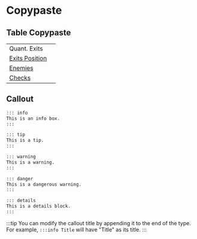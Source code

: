 # Copypaste

## Table Copypaste

|                                     |                  |
|-------------------------------------|------------------|
| Quant. Exits                        |                  |
| [Exits Position](##exits)           |                  |
| [Enemies](##enemies)                |                  |
| [Checks](##checks)                  |                  |

## Callout

```md
::: info
This is an info box.
:::

::: tip
This is a tip.
:::

::: warning
This is a warning.
:::

::: danger
This is a dangerous warning.
:::

::: details
This is a details block.
:::

```

:::tip
You can modify the callout title by appending it to the end of the type.
For example, `:::info Title` will have "Title" as its title.
:::
